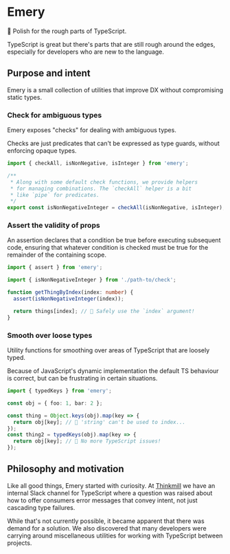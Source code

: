 # Emery

💎 Polish for the rough parts of TypeScript.

TypeScript is great but there's parts that are still rough around the edges, especially for developers who are new to the language.

## Purpose and intent

Emery is a small collection of utilities that improve DX without compromising static types.

### Check for ambiguous types

Emery exposes "checks" for dealing with ambiguous types.

Checks are just predicates that can't be expressed as type guards, without enforcing opaque types.

```ts
import { checkAll, isNonNegative, isInteger } from 'emery';

/**
 * Along with some default check functions, we provide helpers
 * for managing combinations. The `checkAll` helper is a bit
 * like `pipe` for predicates.
 */
export const isNonNegativeInteger = checkAll(isNonNegative, isInteger);
```

### Assert the validity of props

An assertion declares that a condition be true before executing subsequent code, ensuring that whatever condition is checked must be true for the remainder of the containing scope.

```ts
import { assert } from 'emery';

import { isNonNegativeInteger } from './path-to/check';

function getThingByIndex(index: number) {
  assert(isNonNegativeInteger(index));

  return things[index]; // 🎉 Safely use the `index` argument!
}
```

### Smooth over loose types

Utility functions for smoothing over areas of TypeScript that are loosely typed.

Because of JavaScript's dynamic implementation the default TS behaviour is correct, but can be frustrating in certain situations.

```ts
import { typedKeys } from 'emery';

const obj = { foo: 1, bar: 2 };

const thing = Object.keys(obj).map(key => {
  return obj[key]; // 🚨 'string' can't be used to index...
});
const thing2 = typedKeys(obj).map(key => {
  return obj[key]; // 🎉 No more TypeScript issues!
});
```

## Philosophy and motivation

Like all good things, Emery started with curiosity. At [Thinkmill](https://thinkmill.com.au/) we have an internal Slack channel for TypeScript where a question was raised about how to offer consumers error messages that convey intent, not just cascading type failures.

While that's not currently possible, it became apparent that there was demand for a solution. We also discovered that many developers were carrying around miscellaneous utilities for working with TypeScript between projects.
